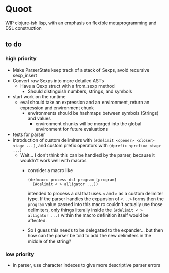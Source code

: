 # Quoot
WIP clojure-ish lisp, with an emphasis on flexible metaprogramming and DSL construction

## to do
### high priority
* Make ParserState keep track of a stack of Sexps, avoid recursive sexp_insert
* Convert raw Sexps into more detailed ASTs
  * Have a Qexp struct with a from_sexp method
    * Should distinguish numbers, strings, and symbols
* start work on the runtime
  * eval should take an expression and an environment, return an expression and environment chunk
    * environments should be hashmaps between symbols (Strings) and values
      * environment chunks will be merged into the global environment for future evaluations
* tests for parser
* introduction of custom delimiters with `(#delimit <opener> <closer> <tag> ...)`, and custom prefix operators with `(#prefix <prefix> <tag> ...)` 
  * Wait... I don't think this can be handled by the parser, because it wouldn't work well with macros
    * consider a macro like 

      ```
      (defmacro process-dsl-program [program]
        (#delimit < > alligator ...))
      ```
    
      intended to process a dsl that uses `<` and `>` as a custom delimiter type. If the parser handles the expansion of `<...>` forms then the `program` value passed into this macro couldn't actually use those delimiters, only things literally inside the `(#delimit < > alligator ...)` within the macro definition itself would be affected.
    * So I guess this needs to be delegated to the expander... but then how can the parser be told to add the new delimiters in the middle of the string?

### low priority
* in parser, use character indexes to give more descriptive parser errors
